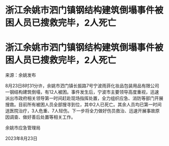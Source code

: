 # 浙江余姚市泗门镇钢结构建筑倒塌事件被困人员已搜救完毕，2人死亡

# 浙江余姚市泗门镇钢结构建筑倒塌事件被困人员已搜救完毕，2人死亡

来源：余姚发布

8月23日8时31分许，余姚市泗门镇长振路7号宁波雨菲化妆品包装用品有限公司一钢结构建筑倒塌，有12人被困。事件发生后，宁波市主要领导高度重视，迅速派出市政府相关领导第一时间赶赴现场指挥处置，全力组织应急、消防等部门开展搜救。目前所有被困人员全部搜寻到位，其中2人已死亡。其余人员均已第一时间送医院治疗，3人危重、7人轻伤。下一步将全力做好伤员救治、迅速开展事故原因调查、做好善后处置等相关工作。

余姚市应急管理局

2023年8月23日

